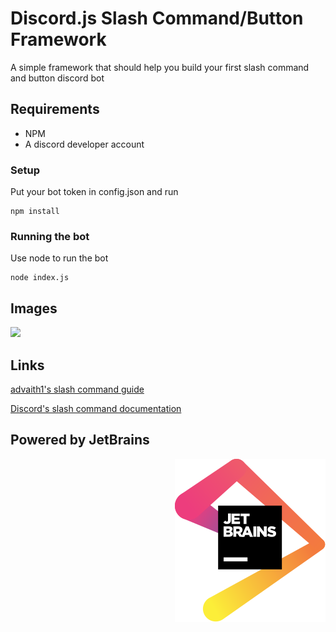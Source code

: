 # Discord.js Slash Command/Button Framework

A simple framework that should help you build your first slash command and button discord bot

## Requirements

- NPM
- A discord developer account

### Setup

Put your bot token in config.json and run

```
npm install
```


### Running the bot

Use node to run the bot
```
node index.js
```


## Images

![](https://i.imgur.com/rkBX5dV.png)


## Links

[advaith1's slash command guide](https://gist.github.com/advaith1/287e69c3347ef5165c0dbde00aa305d2)

[Discord's slash command documentation](https://discord.com/developers/docs/interactions/slash-commands)

## Powered by JetBrains

<a href="https://www.jetbrains.com/?from=DMG-Bot">
<img align="right" src="./jetbrains.svg">
</a>


